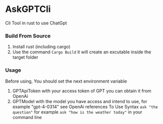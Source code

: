 # AskGPTCli
Cli Tool in rust to use ChatGpt
### Build From Source
1. Install rust (including cargo)
1. Use the command ``` Cargo Build ``` it will create an excutable inside the target folder
### Usage
Before using,
You should set the next environment variable
1. GPTApiToken with your access token of GPT you can obtain it from OpenAi
2. GPTModel with the model you have access and intend to use, for example "gpt-4-0314" see OpenAi references
To Use 
Syntax ``` ask "the question" ```
for example
``` ask "how is the weather today" ``` in your command line

